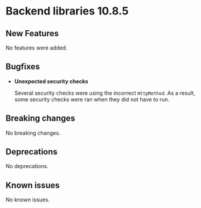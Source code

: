 # Backend libraries 10.8.5

## New Features

No features were added.

## Bugfixes

* **Unexpected security checks**

  Several security checks were using the incorrect `HttpMethod`. As a result, some security checks were ran when they
  did not have to run.

## Breaking changes

No breaking changes.

## Deprecations

No deprecations.

## Known issues

No known issues.
